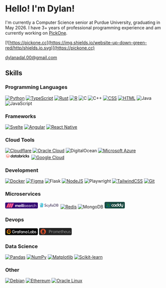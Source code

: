 # Hello! I'm Dylan!

I'm currently a Computer Science senior at Purdue University, graduating in May 2026. I have 3+ years of professional programming experience and am currently working on [PickOne](https://github.com/dadal00/PickOne).

[![https://pickone.cc](https://img.shields.io/website-up-down-green-red/http/shields.io.svg)](https://pickone.cc)

dylanadal.00@gmail.com

## Skills

### Programming Languages

[![Python](https://img.shields.io/badge/Python-3776AB?logo=python&logoColor=fff)](https://github.com/dadal00/BlockchainPythonExample)
[![TypeScript](https://img.shields.io/badge/TypeScript-3178C6?logo=typescript&logoColor=fff)](https://github.com/dadal00/PickOne)
[![Rust](https://img.shields.io/badge/Rust-%23000000.svg?e&logo=rust&logoColor=white)](https://github.com/dadal00/PickOne)
[![R](https://img.shields.io/badge/R-%23276DC3.svg?logo=r&logoColor=white)](https://drive.google.com/file/d/1TuvDaSHydQNE31SCu_fGWuJyETZQ5C5R/view?usp=drive_link)
![C](https://img.shields.io/badge/C-00599C?logo=c&logoColor=white)
![C++](https://img.shields.io/badge/C++-%2300599C.svg?logo=c%2B%2B&logoColor=white)
[![CSS](https://img.shields.io/badge/CSS-1572B6?logo=css3&logoColor=fff)](https://github.com/dadal00/PickOne)
[![HTML](https://img.shields.io/badge/HTML-%23E34F26.svg?logo=html5&logoColor=white)](https://github.com/dadal00/PickOne)
![Java](https://img.shields.io/badge/Java-%23ED8B00.svg?logo=openjdk&logoColor=white)
![JavaScript](https://img.shields.io/badge/JavaScript-F7DF1E?logo=javascript&logoColor=000)

### Frameworks

[![Svelte](https://img.shields.io/badge/Svelte-%23f1413d.svg?logo=svelte&logoColor=white)](https://github.com/dadal00/PickOne)
[![Angular](https://img.shields.io/badge/Angular-%23DD0031.svg?logo=angular&logoColor=white)](https://github.com/dadal00/AngularBasic)
[![React Native](https://img.shields.io/badge/React_Native-%2320232a.svg?logo=react&logoColor=%2361DAFB)](https://drive.google.com/file/d/1FZSNo_Qn6Vbu9lvGydpSAEhV_SIbm0DX/view?usp=drive_link)

### Cloud Tools

[![Cloudflare](https://img.shields.io/badge/Cloudflare-F38020?logo=Cloudflare&logoColor=white)](https://github.com/dadal00/pickone_legacy)
[![Oracle Cloud](https://custom-icon-badges.demolab.com/badge/Oracle%20Cloud-F80000?logo=oracle&logoColor=white)](https://github.com/dadal00/PickOne)
![DigitalOcean](https://img.shields.io/badge/DigitalOcean-%230167ff.svg?logo=digitalOcean&logoColor=white)
[![Microsoft Azure](https://custom-icon-badges.demolab.com/badge/Microsoft%20Azure-0089D6?logo=msazure&logoColor=white)](https://drive.google.com/file/d/1TuvDaSHydQNE31SCu_fGWuJyETZQ5C5R/view?usp=drive_link)
[<img src="badges/databricks.png" width="80" alt="Databricks badge"/>](https://drive.google.com/file/d/1TuvDaSHydQNE31SCu_fGWuJyETZQ5C5R/view?usp=drive_link)
[![Google Cloud](https://img.shields.io/badge/Google%20Cloud-%234285F4.svg?logo=google-cloud&logoColor=white)](https://drive.google.com/file/d/1FZSNo_Qn6Vbu9lvGydpSAEhV_SIbm0DX/view?usp=drive_link)

### Development

[![Docker](https://img.shields.io/badge/Docker-2496ED?logo=docker&logoColor=fff)](https://github.com/dadal00/PickOne)
[![Figma](https://img.shields.io/badge/Figma-F24E1E?logo=figma&logoColor=white)](https://github.com/dadal00/PickOne)
![Flask](https://img.shields.io/badge/Flask-000?logo=flask&logoColor=fff)
[![NodeJS](https://img.shields.io/badge/Node.js-6DA55F?logo=node.js&logoColor=white)](https://github.com/dadal00/PickOne)
![Playwright](https://custom-icon-badges.demolab.com/badge/Playwright-2EAD33?logo=playwright&logoColor=fff)
[![TailwindCSS](https://img.shields.io/badge/Tailwind%20CSS-%2338B2AC.svg?logo=tailwind-css&logoColor=white)](https://github.com/dadal00/PickOne)
[![Git](https://img.shields.io/badge/Git-F05032?logo=git&logoColor=fff)](https://github.com/dadal00/PickOne)

### Microservices

[<img src="badges/meilisearch.png" width="105" alt="Meilisearch badge"/>](https://github.com/dadal00/PickOne)
[<img src="badges/scylla.png" width="65" alt="Scylla badge"/>](https://github.com/dadal00/PickOne)
[![Redis](https://img.shields.io/badge/Redis-%23DD0031.svg?logo=redis&logoColor=white)](https://github.com/dadal00/PickOne)
![MongoDB](https://img.shields.io/badge/MongoDB-%234ea94b.svg?logo=mongodb&logoColor=white)
[<img src="badges/caddy.png" alt="Caddy badge" width="65" />](https://github.com/dadal00/PickOne)

### Devops

[<img src="badges/grafana.png" alt="Grafana badge" width="105" />](https://github.com/dadal00/PickOne)
[<img src="badges/prometheus.png" alt="Prometheus" width="105" />](https://github.com/dadal00/PickOne)

### Data Science

[![Pandas](https://img.shields.io/badge/Pandas-150458?logo=pandas&logoColor=fff)](https://drive.google.com/file/d/1TuvDaSHydQNE31SCu_fGWuJyETZQ5C5R/view?usp=drive_link)
[![NumPy](https://img.shields.io/badge/NumPy-4DABCF?logo=numpy&logoColor=fff)](https://drive.google.com/file/d/1TuvDaSHydQNE31SCu_fGWuJyETZQ5C5R/view?usp=drive_link)
[![Matplotlib](https://custom-icon-badges.demolab.com/badge/Matplotlib-71D291?logo=matplotlib&logoColor=fff)](https://drive.google.com/file/d/1TuvDaSHydQNE31SCu_fGWuJyETZQ5C5R/view?usp=drive_link)
[![Scikit-learn](https://img.shields.io/badge/-scikit--learn-%23F7931E?logo=scikit-learn&logoColor=white)](https://drive.google.com/file/d/1TuvDaSHydQNE31SCu_fGWuJyETZQ5C5R/view?usp=drive_link)

### Other

[![Debian](https://img.shields.io/badge/Debian-A81D33?logo=debian&logoColor=fff)](https://github.com/dadal00/PickOne)
[![Ethereum](https://img.shields.io/badge/Ethereum-3C3C3D?logo=ethereum&logoColor=white)](https://github.com/dadal00/BlockchainPythonExample)
[![Oracle Linux](https://custom-icon-badges.demolab.com/badge/Oracle_Linux-F80000?logo=oracle&logoColor=fff)](https://github.com/dadal00/PickOne)
